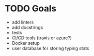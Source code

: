# TODO Goals
  - add linters
  - add docstrings
  - tests
  - CI/CD tools (travis or azure?)
  - Docker setup
  - user database for storing typing stats
  
